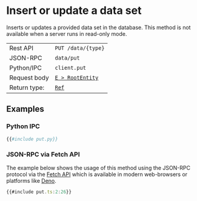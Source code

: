 # Insert or update a data set

Inserts or updates a provided data set in the database. This method is not
available when a server runs in read-only mode.

|              |                          |
|--------------|--------------------------|
| Rest API     | `PUT /data/{type}`       |
| JSON-RPC     | `data/put`     |
| Python/IPC   | `client.put`             |
| Request body | [`E > RootEntity`](https://greendelta.github.io/olca-schema/classes/RootEntity.html) |
| Return type: | [`Ref`](https://greendelta.github.io/olca-schema/classes/Ref.html) |


## Examples

### Python IPC

```py
{{#include put.py}}
```

### JSON-RPC via Fetch API

The example below shows the usage of this method using the JSON-RPC protocol via
the [Fetch API](https://developer.mozilla.org/en-US/docs/Web/API/Fetch_API)
which is available in modern web-browsers or platforms like
[Deno](https://deno.land/).

```ts
{{#include put.ts:2:26}}
```
